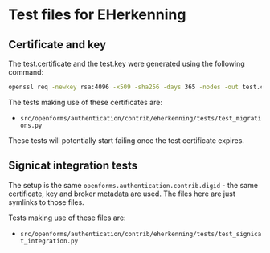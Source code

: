 # Test files for EHerkenning

## Certificate and key

The test.certificate and the test.key were generated using the following command:

```bash
openssl req -newkey rsa:4096 -x509 -sha256 -days 365 -nodes -out test.certificate -keyout test.key
```

The tests making use of these certificates are:

- `src/openforms/authentication/contrib/eherkenning/tests/test_migrations.py`

These tests will potentially start failing once the test certificate expires.

## Signicat integration tests

The setup is the same `openforms.authentication.contrib.digid` - the same certificate, key and
broker metadata are used. The files here are just symlinks to those files.

Tests making use of these files are:

- `src/openforms/authentication/contrib/eherkenning/tests/test_signicat_integration.py`
